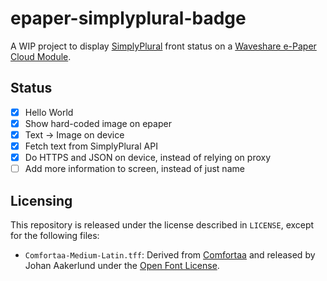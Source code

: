 # epaper-simplyplural-badge

A WIP project to display [SimplyPlural] front status on a [Waveshare e-Paper Cloud Module].

## Status

- [x] Hello World
- [x] Show hard-coded image on epaper
- [x] Text -> Image on device
- [x] Fetch text from SimplyPlural API
- [x] Do HTTPS and JSON on device, instead of relying on proxy
- [ ] Add more information to screen, instead of just name

## Licensing

This repository is released under the license described in `LICENSE`, except for the following files:

- `Comfortaa-Medium-Latin.tff`: Derived from [Comfortaa] and released by Johan Aakerlund under the [Open Font License].

[SimplyPlural]: https://apparyllis.com/
[Waveshare e-Paper Cloud Module]: https://www.waveshare.com/wiki/2.13inch_e-Paper_Cloud_Module
[Open Font License]: https://openfontlicense.org/
[Comfortaa]: https://fonts.google.com/specimen/Comfortaa
